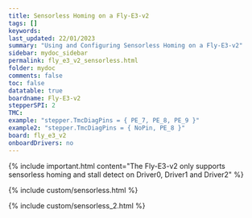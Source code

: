 ```yaml
---
title: Sensorless Homing on a Fly-E3-v2
tags: []
keywords: 
last_updated: 22/01/2023
summary: "Using and Configuring Sensorless Homing on a Fly-E3-v2"
sidebar: mydoc_sidebar
permalink: fly_e3_v2_sensorless.html
folder: mydoc
comments: false
toc: false
datatable: true
boardname: Fly-E3-v2
stepperSPI: 2
TMC:
example: "stepper.TmcDiagPins = { PE_7, PE_8, PE_9 }"
example2: "stepper.TmcDiagPins = { NoPin, PE_8 }"
board: fly_e3_v2
onboardDrivers: no
---
```


{% include important.html content="The Fly-E3-v2 only supports sensorless homing and stall detect on Driver0, Driver1 and Driver2" %}

{% include custom/sensorless.html %}

{% include custom/sensorless_2.html %}